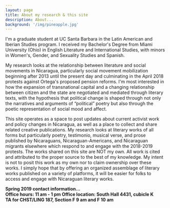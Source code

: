 ```yaml
---
layout: page
title: About my research & this site
description: About...
background: '/img/pineapple.jpg'
---
```


I'm a graduate student at UC Santa Barbara in the Latin American and Iberian Studies program. I received my Bachelor's Degree from Miami University (Ohio) in English Literature and International Studies, with minors in Women's, Gender, and Sexuality Studies and Spanish. <br>

My research looks at the relationship between literature and social movements in Nicaragua, particularly social movement mobilization beginning after 2013 until the present day and culminating in the April 2018 protests against Ortega's proposed pension reforms. I'm most interested in how the expansion of transnational capital and a changing relationship between citizen and the state are negotiated and mediated through literary texts, with the hypothesis that political change is shaped through not only the narratives and arguments of “political” poetry but also through the poetic representation of social mood and affect. <br>

This site operates as a space to post updates about current activist work and policy changes in Nicaragua, as well as a place to collect and share related creative publications. My research looks at literary works of all forms but particularly poetry, testimonio, musical verse, and prose published by Nicaraguans, Nicaraguan-Americans, and Nicaraguan migrants elsewhere which respond to and engage with the 2018-2019 protests. The works shared on this site are NOT my own. All work is cited and attributed to the proper source to the best of my knowledge. My intent is not to posit this work as my own nor to claim ownership over these works. I simply hope that by offering an organized assemblage of literary works published on a variety of platforms, it will be easier for folks to access and engage with Nicaraguan literary works. <br>

**Spring 2019 contact information... <br>
Office hours: 11 am - 1 pm
Office location: South Hall 4431, cubicle K <br>
TA for CHST/LING 187, Section F 9 am and F 10 am**
